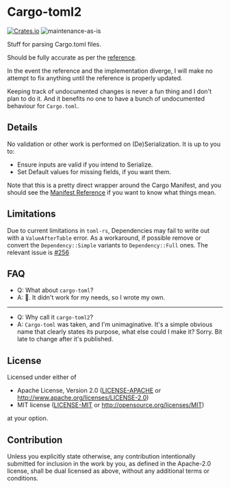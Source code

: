 # Cargo-toml2

[![Crates.io](https://img.shields.io/crates/v/cargo-toml2.svg)](https://crates.io/crates/cargo-toml2)
![maintenance-as-is](https://img.shields.io/badge/maintenance-as--is-yellow.svg)

Stuff for parsing Cargo.toml files.

Should be fully accurate as per the [reference](https://doc.rust-lang.org/cargo/reference/manifest.html).

In the event the reference and the implementation diverge, I will make no attempt to fix anything until
the reference is properly updated.

Keeping track of undocumented changes is never a fun thing and I don't plan to do it. And it benefits no one to have a bunch of undocumented behaviour for `Cargo.toml`.

## Details

No validation or other work is performed on (De)Serialization.
It is up to you to:

* Ensure inputs are valid if you intend to Serialize.
* Set Default values for missing fields, if you want them.

Note that this is a pretty direct wrapper around the Cargo Manifest, and you should see the [Manifest Reference](https://doc.rust-lang.org/cargo/reference/manifest.html) if you want to know what things mean.

## Limitations

Due to current limitations in `toml-rs`, Dependencies may fail to write out with a `ValueAfterTable` error.
As a workaround, if possible remove or convert the `Dependency::Simple` variants to `Dependency::Full` ones.
The relevant issue is [#256](https://github.com/alexcrichton/toml-rs/issues/265)

## FAQ

* Q: What about `cargo-toml`?
* A: 🤷. It didn't work for my needs, so I wrote my own.

----

* Q: Why call it `cargo-toml2`?
* A: `Cargo-toml` was taken, and I'm unimaginative. It's a simple obvious name that clearly states its purpose, what else could I make it? Sorry. Bit late to change after it's published.

## License

Licensed under either of

* Apache License, Version 2.0
   ([LICENSE-APACHE](LICENSE-APACHE) or <http://www.apache.org/licenses/LICENSE-2.0>)
* MIT license
   ([LICENSE-MIT](LICENSE-MIT) or <http://opensource.org/licenses/MIT>)

at your option.

## Contribution

Unless you explicitly state otherwise, any contribution intentionally submitted
for inclusion in the work by you, as defined in the Apache-2.0 license, shall be
dual licensed as above, without any additional terms or conditions.
